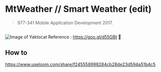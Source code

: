 # MtWeather // Smart Weather (edit)
> 977-341 Mobile Application Development 2017.
## 
![Image of Yaktocat](https://octodex.github.com/images/privateinvestocat.jpg)
Reference : https://goo.gl/d55GBt :link:

## How to 
https://www.useloom.com/share/f245558998284cb28de23d594a51b4c5

